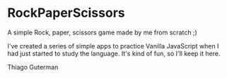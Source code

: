 # RockPaperScissors

A simple Rock, paper, scissors game made by me from scratch ;)

I've created a series of simple apps to practice Vanilla JavaScript when I had just started to study the language. It's kind of fun, so I'll keep it here.

Thiago Guterman
